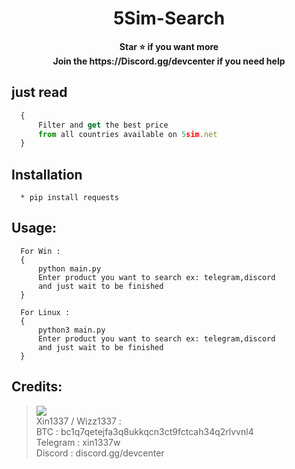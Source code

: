 <h1 align="center">5Sim-Search</h1>

<p align='center'>
  <b>Star ⭐ if you want more</b><br>
  <b>Join the https://Discord.gg/devcenter if you need help</b>
</p>

## just read
```js
  {
      Filter and get the best price
      from all countries available on 5sim.net
  }
```

## Installation
```
  * pip install requests
```

##  Usage:
```
  For Win : 
  {
      python main.py
      Enter product you want to search ex: telegram,discord
      and just wait to be finished
  }

  For Linux : 
  {
      python3 main.py
      Enter product you want to search ex: telegram,discord
      and just wait to be finished
  }
```

##  Credits:
 > [![](https://cdn.discordapp.com/avatars/916040642369552414/a_1b5cc1dee6489570f593d1117a775fc7.gif?size=40)](https://github.com/wizz1337) <br>Xin1337 / Wizz1337 :
 <br>BTC : bc1q7qetejfa3q8ukkqcn3ct9fctcah34q2rlvvnl4
 <br>Telegram : xin1337w
 <br>Discord : discord.gg/devcenter
